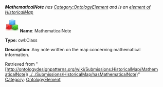 ___MathematicalNote__ has [Category:OntologyElement](../../Category/OntologyElement "Category:OntologyElement") and is an [element of](../../Property/ElementOf "Property:ElementOf") [HistoricalMap](../../Submissions/HistoricalMap "Submissions:HistoricalMap")_


  




[![Class](../../images/thumb/2/27/Class.gif/45px-Class.gif)](../../Image/Class.gif "Class")
__Name__: MathematicalNote 


__Type:__ owl:Class 


__Description__: Any note written on the map concerning mathematical information. 





Retrieved from "[http://ontologydesignpatterns.org/wiki/Submissions:HistoricalMap/MathematicalNote](../../Submissions/HistoricalMap/hasMathematicalNote)"
 [Category](http://ontologydesignpatterns.org/wiki/Special:Categories "Special:Categories"): [OntologyElement](../../Category/OntologyElement "Category:OntologyElement")